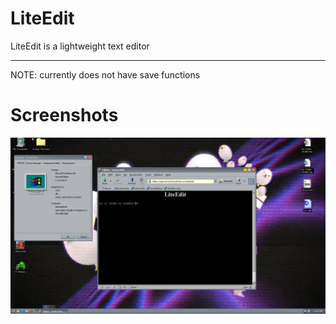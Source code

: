 # LiteEdit
LiteEdit is a lightweight text editor

------------


NOTE: currently does not have save functions


# Screenshots

![It running on windows 98.](https://github.com/gamer321lol/LiteEdit/raw/readme-files/githubsite.PNG "It running on windows 98.")
